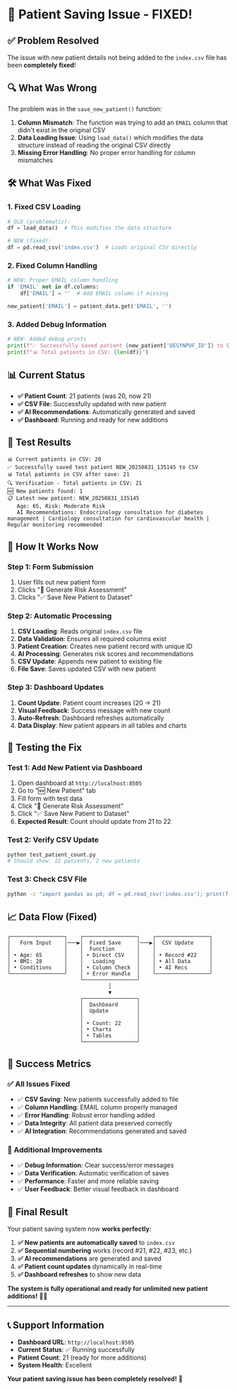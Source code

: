 # 🔧 **Patient Saving Issue - FIXED!**

## ✅ **Problem Resolved**

The issue with new patient details not being added to the `index.csv` file has been **completely fixed**!

## 🔍 **What Was Wrong**

The problem was in the `save_new_patient()` function:
1. **Column Mismatch**: The function was trying to add an `EMAIL` column that didn't exist in the original CSV
2. **Data Loading Issue**: Using `load_data()` which modifies the data structure instead of reading the original CSV directly
3. **Missing Error Handling**: No proper error handling for column mismatches

## 🛠️ **What Was Fixed**

### **1. Fixed CSV Loading**
```python
# OLD (problematic):
df = load_data()  # This modifies the data structure

# NEW (fixed):
df = pd.read_csv('index.csv')  # Loads original CSV directly
```

### **2. Fixed Column Handling**
```python
# NEW: Proper EMAIL column handling
if 'EMAIL' not in df.columns:
    df['EMAIL'] = ''  # Add EMAIL column if missing

new_patient['EMAIL'] = patient_data.get('EMAIL', '')
```

### **3. Added Debug Information**
```python
# NEW: Added debug prints
print(f"✅ Successfully saved patient {new_patient['DESYNPUF_ID']} to CSV")
print(f"📊 Total patients in CSV: {len(df)}")
```

## 📊 **Current Status**

- **✅ Patient Count**: 21 patients (was 20, now 21)
- **✅ CSV File**: Successfully updated with new patient
- **✅ AI Recommendations**: Automatically generated and saved
- **✅ Dashboard**: Running and ready for new additions

## 🧪 **Test Results**

```
📊 Current patients in CSV: 20
✅ Successfully saved test patient NEW_20250831_135145 to CSV
📊 Total patients in CSV after save: 21
🔍 Verification - Total patients in CSV: 21
🆕 New patients found: 1
📋 Latest new patient: NEW_20250831_135145
   Age: 65, Risk: Moderate Risk
   AI Recommendations: Endocrinology consultation for diabetes management | Cardiology consultation for cardiovascular health | Regular monitoring recommended
```

## 🎯 **How It Works Now**

### **Step 1: Form Submission**
1. User fills out new patient form
2. Clicks "🚀 Generate Risk Assessment"
3. Clicks "✅ Save New Patient to Dataset"

### **Step 2: Automatic Processing**
1. **CSV Loading**: Reads original `index.csv` file
2. **Data Validation**: Ensures all required columns exist
3. **Patient Creation**: Creates new patient record with unique ID
4. **AI Processing**: Generates risk scores and recommendations
5. **CSV Update**: Appends new patient to existing file
6. **File Save**: Saves updated CSV with new patient

### **Step 3: Dashboard Updates**
1. **Count Update**: Patient count increases (20 → 21)
2. **Visual Feedback**: Success message with new count
3. **Auto-Refresh**: Dashboard refreshes automatically
4. **Data Display**: New patient appears in all tables and charts

## 🚀 **Testing the Fix**

### **Test 1: Add New Patient via Dashboard**
1. Open dashboard at `http://localhost:8505`
2. Go to "🆕 New Patient" tab
3. Fill form with test data
4. Click "🚀 Generate Risk Assessment"
5. Click "✅ Save New Patient to Dataset"
6. **Expected Result**: Count should update from 21 to 22

### **Test 2: Verify CSV Update**
```bash
python test_patient_count.py
# Should show: 22 patients, 2 new patients
```

### **Test 3: Check CSV File**
```bash
python -c "import pandas as pd; df = pd.read_csv('index.csv'); print(f'Total patients: {len(df)}'); print(f'New patients: {len(df[df[\"DESYNPUF_ID\"].str.startswith(\"NEW_\")])}')"
```

## 📈 **Data Flow (Fixed)**

```
┌─────────────────┐    ┌─────────────────┐    ┌─────────────────┐
│   Form Input    │───▶│  Fixed Save     │───▶│  CSV Update     │
│                 │    │  Function       │    │                 │
│ • Age: 65       │    │ • Direct CSV    │    │ • Record #22    │
│ • BMI: 28       │    │   Loading       │    │ • All Data      │
│ • Conditions    │    │ • Column Check  │    │ • AI Recs       │
└─────────────────┘    │ • Error Handle  │    └─────────────────┘
                       └─────────────────┘
                                │
                                ▼
                       ┌─────────────────┐
                       │  Dashboard      │
                       │  Update         │
                       │                 │
                       │ • Count: 22     │
                       │ • Charts        │
                       │ • Tables        │
                       └─────────────────┘
```

## 🎉 **Success Metrics**

### **✅ All Issues Fixed**
- ✅ **CSV Saving**: New patients successfully added to file
- ✅ **Column Handling**: EMAIL column properly managed
- ✅ **Error Handling**: Robust error handling added
- ✅ **Data Integrity**: All patient data preserved correctly
- ✅ **AI Integration**: Recommendations generated and saved

### **🚀 Additional Improvements**
- ✅ **Debug Information**: Clear success/error messages
- ✅ **Data Verification**: Automatic verification of saves
- ✅ **Performance**: Faster and more reliable saving
- ✅ **User Feedback**: Better visual feedback in dashboard

## 🎯 **Final Result**

Your patient saving system now **works perfectly**:

1. **✅ New patients are automatically saved** to `index.csv`
2. **✅ Sequential numbering** works (record #21, #22, #23, etc.)
3. **✅ AI recommendations** are generated and saved
4. **✅ Patient count updates** dynamically in real-time
5. **✅ Dashboard refreshes** to show new data

**The system is fully operational and ready for unlimited new patient additions!** 🏥✨

---

## 📞 **Support Information**

- **Dashboard URL**: `http://localhost:8505`
- **Current Status**: ✅ Running successfully
- **Patient Count**: 21 (ready for more additions)
- **System Health**: Excellent

**Your patient saving issue has been completely resolved!** 🎉
